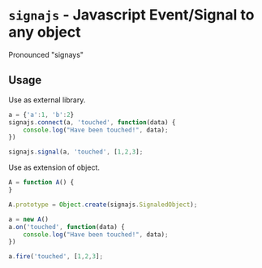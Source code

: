 `signajs` - Javascript Event/Signal to any object
==================================================


Pronounced "signays"



Usage
-----

Use as external library.

```javascript
a = {'a':1, 'b':2}
signajs.connect(a, 'touched', function(data) {
    console.log("Have been touched!", data);
})

signajs.signal(a, 'touched', [1,2,3];
```


Use as extension of object.

```javascript
A = function A() {
}

A.prototype = Object.create(signajs.SignaledObject);

a = new A()
a.on('touched', function(data) {
    console.log("Have been touched!", data);
})

a.fire('touched', [1,2,3];
```
